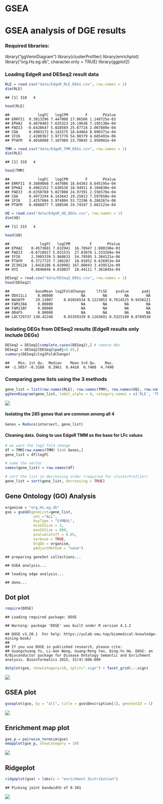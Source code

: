 GSEA
================

# GSEA analysis of DGE results

### Required libraries:

library(“ggVennDiagram”) library(clusterProfiler) library(enrichplot)
library(“org.Hs.eg.db”, character.only = TRUE) library(ggplot2)

### Loading EdgeR and DESeq2 result data

``` r
RLE = read.csv("data/EdgeR_RLE_DEGs.csv", row.names = 1)
dim(RLE)
```

    ## [1] 318   4

``` r
head(RLE)
```

    ##             logFC   logCPM        F       PValue
    ## ERRFI1  0.3813296 7.447008 17.06566 1.149725e-03
    ## EPHA2   0.4878483 7.635323 19.19638 7.195130e-04
    ## PADI3  -0.6420647 5.028569 25.67724 2.067889e-04
    ## CDA     0.4903172 6.143275 18.64864 8.090371e-04
    ## IFI6    2.4200367 3.973778 54.98379 4.685493e-06
    ## PTAFR   0.4010808 7.107989 23.70045 2.950902e-04

``` r
TMM = read.csv("data/EdgeR_TMM_DEGs.csv", row.names = 1)
dim(RLE)
```

    ## [1] 318   4

``` r
head(TMM)
```

    ##             logFC   logCPM        F       PValue
    ## ERRFI1  0.3889668 7.447086 18.64363 8.645195e-04
    ## EPHA2   0.4962152 7.636536 18.94911 8.104830e-04
    ## PADI3  -0.6350760 5.027808 24.97391 2.556570e-04
    ## CDA     0.4973294 6.143643 19.25813 7.597658e-04
    ## IFI6    2.4257604 3.974884 53.72296 6.286267e-06
    ## PTAFR   0.4088877 7.108548 24.74347 2.662123e-04

``` r
UQ = read.csv("data/EdgeR_UQ_DEGs.csv", row.names = 1)
dim(UQ)
```

    ## [1] 315   4

``` r
head(UQ)
```

    ##              logFC   logCPM         F       PValue
    ## EPHA2    0.4573601 7.632941  16.78947 1.080198e-03
    ## PADI3   -0.6710917 5.031531  27.03078 1.333269e-04
    ## IFI6     2.3905339 3.968633  54.70505 3.304121e-06
    ## PTAFR    0.3717725 7.106287  18.91052 6.626953e-04
    ## ZC3H12A  1.6416186 6.020902 167.08043 3.439512e-09
    ## HYI      0.4846646 4.810837  18.44111 7.361845e-04

``` r
DESeq2 = read.csv("data/DESeq2_DEGs.csv", row.names = 1)
head(DESeq2)
```

    ##            baseMean log2FoldChange     lfcSE    pvalue      padj
    ## DDX11L1     0.00000             NA        NA        NA        NA
    ## WASH7P     29.13007     0.01016534 0.1223053 0.7614525 0.9436221
    ## FAM138A     0.00000             NA        NA        NA        NA
    ## FAM138F     0.00000             NA        NA        NA        NA
    ## OR4F5       0.00000             NA        NA        NA        NA
    ## LOC729737 130.42240     0.03359339 0.1163691 0.5325180 0.8709538

### Isolating DEGs from DESeq2 results (EdgeR results only include DEGs)

``` r
DESeq2 = DESeq2[complete.cases(DESeq2),] # remove NAs 
DESeq2 = DESeq2[DESeq2$padj<0.05,]
summary(DESeq2$log2FoldChange)
```

    ##    Min. 1st Qu.  Median    Mean 3rd Qu.    Max. 
    ## -1.5057 -0.3188  0.3961  0.4410  0.7488  4.7490

### Comparing gene lists using the 3 methods

``` r
gene_list = list(row.names(RLE), row.names(TMM), row.names(UQ), row.names(DESeq2))
ggVennDiagram(gene_list, label_alpha = 0, category.names = c('RLE', 'TMM', 'UQ', 'DESeq2'))+ ggplot2::scale_fill_gradient(low="white",high = "green")
```

![](GSEA_files/figure-gfm/unnamed-chunk-4-1.png)<!-- -->

#### Isolating the 285 genes that are common among all 4

``` r
Genes = Reduce(intersect, gene_list)
```

#### Cleaning data. Going to use EdgeR TMM as the base for LFc values

``` r
# we want the log2 fold change 
df = TMM[row.names(TMM) %in% Genes,]
gene_list = df$logFC

# name the vector
names(gene_list) = row.names(df)

# sort the list in decreasing order (required for clusterProfiler)
gene_list = sort(gene_list, decreasing = TRUE)
```

## Gene Ontology (GO) Analysis

``` r
organism = "org.Hs.eg.db"
gse = gseGO(geneList=gene_list, 
             ont ="ALL", 
             keyType = "SYMBOL", 
             minGSSize = 3, 
             maxGSSize = 800, 
             pvalueCutoff = 0.05, 
             verbose = TRUE, 
             OrgDb = organism, 
             pAdjustMethod = "none")
```

    ## preparing geneSet collections...

    ## GSEA analysis...

    ## leading edge analysis...

    ## done...

## Dot plot

``` r
require(DOSE)
```

    ## Loading required package: DOSE

    ## Warning: package 'DOSE' was built under R version 4.1.2

    ## DOSE v3.20.1  For help: https://yulab-smu.top/biomedical-knowledge-mining-book/
    ## 
    ## If you use DOSE in published research, please cite:
    ## Guangchuang Yu, Li-Gen Wang, Guang-Rong Yan, Qing-Yu He. DOSE: an R/Bioconductor package for Disease Ontology Semantic and Enrichment analysis. Bioinformatics 2015, 31(4):608-609

``` r
dotplot(gse, showCategory=10, split=".sign") + facet_grid(.~.sign)
```

![](GSEA_files/figure-gfm/unnamed-chunk-8-1.png)<!-- -->

## GSEA plot

``` r
gseaplot(gse, by = "all", title = gse$Description[1], geneSetID = 1)
```

![](GSEA_files/figure-gfm/unnamed-chunk-9-1.png)<!-- -->

## Enrichment map plot

``` r
gse_p = pairwise_termsim(gse)
emapplot(gse_p, showCategory = 10)
```

![](GSEA_files/figure-gfm/unnamed-chunk-10-1.png)<!-- -->

## Ridgeplot

``` r
ridgeplot(gse) + labs(x = "enrichment distribution")
```

    ## Picking joint bandwidth of 0.301

![](GSEA_files/figure-gfm/unnamed-chunk-11-1.png)<!-- -->
